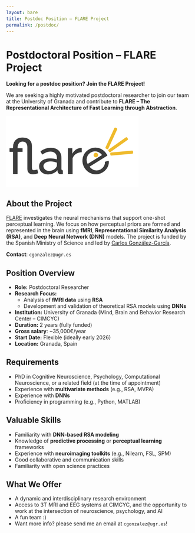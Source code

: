 ```yaml
---
layout: bare
title: Postdoc Position – FLARE Project
permalink: /postdoc/
---
```


# Postdoctoral Position – FLARE Project

**Looking for a postdoc position? Join the FLARE Project!**  

We are seeking a highly motivated postdoctoral researcher to join our team at the University of Granada and contribute to **FLARE – The Representational Architecture of Fast Learning through Abstraction**.

[![FLARE Logo](/assets/img/logo.png)](/flare/)
## About the Project

[FLARE](https://gonzalezgarcia.github.io/flare/) investigates the neural mechanisms that support one-shot perceptual learning. We focus on how perceptual priors are formed and represented in the brain using **fMRI**, **Representational Similarity Analysis (RSA)**, and **Deep Neural Network (DNN)** models. The project is funded by the Spanish Ministry of Science and led by [Carlos González-García](https://gonzalezgarcia.github.io/).

**Contact**: `cgonzalez@ugr.es`



## Position Overview

- **Role:** Postdoctoral Researcher  
- **Research Focus:**  
  - Analysis of **fMRI data** using **RSA**
  - Development and validation of theoretical RSA models using **DNNs**
- **Institution:** University of Granada (Mind, Brain and Behavior Research Center – CIMCYC)  
- **Duration:** 2 years (fully funded)  
- **Gross salary**: ~35,000€/year
- **Start Date:** Flexible (ideally early 2026)  
- **Location:** Granada, Spain



## Requirements

- PhD in Cognitive Neuroscience, Psychology, Computational Neuroscience, or a related field (at the time of appointment)
- Experience with **multivariate methods** (e.g., RSA, MVPA)
- Experience with **DNNs**
- Proficiency in programming (e.g., Python, MATLAB)



## Valuable Skills

- Familiarity with **DNN-based RSA modeling**
- Knowledge of **predictive processing** or **perceptual learning** frameworks
- Experience with **neuroimaging toolkits** (e.g., Nilearn, FSL, SPM)
- Good collaborative and communication skills
- Familiarity with open science practices



## What We Offer
- A dynamic and interdisciplinary research environment
- Access to 3T MRI and EEG systems at CIMCYC, and the opportunity to work at the intersection of neuroscience, psychology, and AI
- A fun team :)
- Want more info? please send me an email at `cgonzalez@ugr.es`!